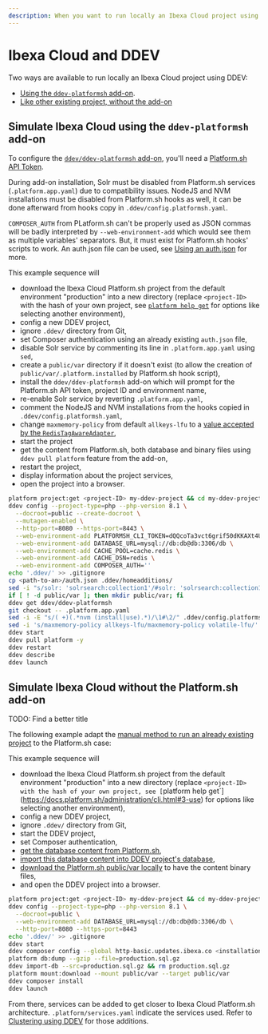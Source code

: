 ```yaml
---
description: When you want to run locally an Ibexa Cloud project using DDEV.
---
```


# Ibexa Cloud and DDEV

Two ways are available to run locally an Ibexa Cloud project using DDEV:

- [Using the `ddev-platformsh` add-on](#running-ibexa-cloud-using-the-ddev-platformsh-add-on).
- [Like other existing project, without the add-on](#running-ibexa-cloud-as-an-existing-project)

## Simulate Ibexa Cloud using the `ddev-platformsh` add-on

To configure the [`ddev/ddev-platformsh` add-on](https://github.com/ddev/ddev-platformsh), you'll need a [Platform.sh API Token](https://docs.platform.sh/administration/cli/api-tokens.html).

During add-on installation, Solr must be disabled from Platform.sh services (`.platform.app.yaml`) due to compatibility issues. NodeJS and NVM installations must be disabled from Platform.sh hooks as well, it can be done afterward from hooks copy in `.ddev/config.platformsh.yaml`.

`COMPOSER_AUTH` from PLatform.sh can't be properly used as JSON commas will be badly interpreted by `--web-environment-add` which would see them as multiple variables' separators. But, it must exist for Platform.sh hooks' scripts to work. An auth.json file can be used, see [Using an auth.json](../../getting_started/install_using_ddev.md#using-an-authjson) for more.

This example sequence will

- download the Ibexa Cloud Platform.sh project from the default environment "production" into a new directory (replace `<project-ID>` with the hash of your own project, see [`platform help get`](https://docs.platform.sh/administration/cli.html#3-use) for options like selecting another environment),
- config a new DDEV project,
- ignore `.ddev/` directory from Git,
- set Composer authentication using an already existing `auth.json` file,
- disable Solr service by commenting its line in `.platform.app.yaml` using `sed`,
- create a `public/var` directory if it doesn't exist (to allow the creation of `public/var/.platform.installed` by Platform.sh hook script),
- install the `ddev/ddev-platformsh` add-on which will prompt for the Platform.sh API token, project ID and environment name,
- re-enable Solr service by reverting `.platform.app.yaml`,
- comment the NodeJS and NVM installations from the hooks copied in `.ddev/config.platformsh.yaml`,
- change `maxmemory-policy` from default `allkeys-lfu` to a [value accepted by the `RedisTagAwareAdapter`](https://github.com/symfony/cache/blob/5.4/Adapter/RedisTagAwareAdapter.php#L95),
- start the project
- get the content from Platform.sh, both database and binary files using `ddev pull platform` feature from the add-on,
- restart the project,
- display information about the project services,
- open the project into a browser.

```bash
platform project:get <project-ID> my-ddev-project && cd my-ddev-project
ddev config --project-type=php --php-version 8.1 \
  --docroot=public --create-docroot \
  --mutagen-enabled \
  --http-port=8080 --https-port=8443 \
  --web-environment-add PLATFORMSH_CLI_TOKEN=dQQcoTa3vct6grif50dKKAXt4U16nI9RI_3F12CCzfM \
  --web-environment-add DATABASE_URL=mysql://db:db@db:3306/db \
  --web-environment-add CACHE_POOL=cache.redis \
  --web-environment-add CACHE_DSN=redis \
  --web-environment-add COMPOSER_AUTH=''
echo '.ddev/' >> .gitignore
cp <path-to-an>/auth.json .ddev/homeadditions/
sed -i "s/solr: 'solrsearch:collection1'/#solr: 'solrsearch:collection1'/" .platform.app.yaml
if [ ! -d public/var ]; then mkdir public/var; fi
ddev get ddev/ddev-platformsh
git checkout -- .platform.app.yaml
sed -i -E "s/( +)(.*nvm (install|use).*)/\1#\2/" .ddev/config.platformsh.yaml
sed -i 's/maxmemory-policy allkeys-lfu/maxmemory-policy volatile-lfu/' .ddev/redis/redis.conf
ddev start
ddev pull platform -y
ddev restart
ddev describe
ddev launch
```

## Simulate Ibexa Cloud without the Platform.sh add-on

TODO: Find a better title

The following example adapt the [manual method to run an already existing project](../../getting_started/install_using_ddev.md#run-an-already-existing-project) to the Platform.sh case:

This example sequence will

- download the Ibexa Cloud Platform.sh project from the default environment "production" into a new directory (replace `<project-ID> with the hash of your own project, see [`platform help get`](https://docs.platform.sh/administration/cli.html#3-use) for options like selecting another environment),
- config a new DDEV project,
- ignore `.ddev/` directory from Git,
- start the DDEV project,
- set Composer authentication,
- [get the database content from Platform.sh](https://docs.platform.sh/add-services/mysql.html#exporting-data),
- [import this database content into DDEV project's database](https://ddev.readthedocs.io/en/latest/users/usage/database-management/#database-imports),
- [download the Platform.sh public/var locally](https://docs.platform.sh/development/file-transfer.html#transfer-a-file-from-a-mount) to have the content binary files,
- and open the DDEV project into a browser.

```bash
platform project:get <project-ID> my-ddev-project && cd my-ddev-project
ddev config --project-type=php --php-version 8.1 \
  --docroot=public \
  --web-environment-add DATABASE_URL=mysql://db:db@db:3306/db \
  --http-port=8080 --https-port=8443
echo '.ddev/' >> .gitignore
ddev start
ddev composer config --global http-basic.updates.ibexa.co <installation-key> <token-password>
platform db:dump --gzip --file=production.sql.gz
ddev import-db --src=production.sql.gz && rm production.sql.gz
platform mount:download --mount public/var --target public/var
ddev composer install
ddev launch
```

From there, services can be added to get closer to Ibexa Cloud Platform.sh architecture.
`.platform/services.yaml` indicate the services used.
Refer to [Clustering using DDEV](clustering_using_ddev.md) for those additions.
